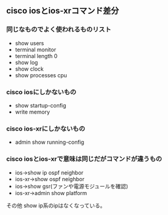## cisco iosとios-xrコマンド差分
### 同じなものでよく使われるものリスト
- show users
- terminal monitor
- terminal length 0
- show log
- show clock
- show processes cpu

### cisco iosにしかないもの
- show startup-config
- write memory

### cisco ios-xrにしかないもの
- admin show running-config

### cisco iosとios-xrで意味は同じだがコマンドが違うもの
- ios→show ip ospf neighbor
- ios-xr→show ospf neighbor
- ios→show gsr(ファンや電源モジュールを確認)
- ios-xr→admin show platform 

その他 show ip系のipはなくなっている。
